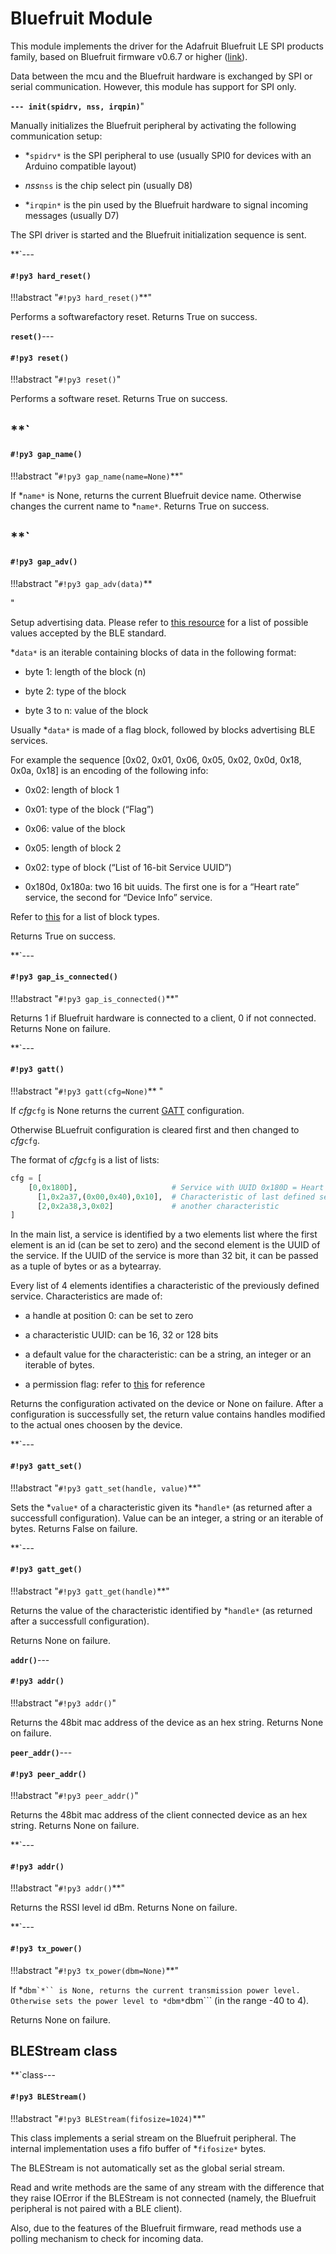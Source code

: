 # Bluefruit Module

This module implements the driver for the Adafruit Bluefruit LE SPI products family, based on Bluefruit firmware v0.6.7 or higher ([link](https://www.adafruit.com/products/2746)).

Data between the mcu and the Bluefruit hardware is exchanged by SPI or serial communication. However, this module has support for SPI only.

**`---
init(spidrv, nss, irqpin)`**"

Manually initializes the Bluefruit peripheral by activating the following communication setup:


* *```spidrv*``` is the SPI peripheral to use (usually SPI0 for devices with an Arduino compatible layout)


* *nss*```nss``` is the chip select pin (usually D8)


* *```irqpin*``` is the pin used by the Bluefruit hardware to signal incoming messages (usually D7)

The SPI driver is started and the Bluefruit initialization sequence is sent.


**`---
#### `#!py3 hard_reset()`

!!!abstract "`#!py3 hard_reset()`**"

Performs a softwarefactory reset. Returns True on success.


**`reset()`**---
#### `#!py3 reset()`

!!!abstract "`#!py3 reset()`"

Performs a software reset. Returns True on success.

**`
---
#### `#!py3 gap_name()`

!!!abstract "`#!py3 gap_name(name=None)`**"

If *```name*``` is None, returns the current Bluefruit device name. Otherwise changes the current name to *```name*```.
Returns True on success.

**`
---
#### `#!py3 gap_adv()`

!!!abstract "`#!py3 gap_adv(data)`**

"

Setup advertising data. Please refer to [this resource](https://www.bluetooth.org/DocMan/handlers/DownloadDoc.ashx?doc_id=302735&_ga=1.4683440.245686596.1452259520) for 
a list of possible values accepted by the BLE standard.

*```data*``` is an iterable containing blocks of data in the following format:


* byte 1: length of the block (n)


* byte 2: type of the block


* byte 3 to n: value of the block

Usually *```data*``` is made of a flag block, followed by blocks advertising BLE services.

For example the sequence [0x02, 0x01, 0x06, 0x05, 0x02, 0x0d, 0x18, 0x0a, 0x18] is an encoding of the following info:


* 0x02: length of block 1


* 0x01: type of the block (“Flag”)


* 0x06: value of the block


* 0x05: length of block 2


* 0x02: type of block (“List of 16-bit Service UUID”)


* 0x180d, 0x180a: two 16 bit uuids. The first one is for a “Heart rate” service, the second for “Device Info” service.

Refer to [this](https://www.bluetooth.org/en-us/specification/assigned-numbers/generic-access-profile) for a list of block types.

Returns True on success.


**`---
#### `#!py3 gap_is_connected()`

!!!abstract "`#!py3 gap_is_connected()`**"

Returns 1 if Bluefruit hardware is connected to a client, 0 if not connected. Returns None on failure.


**`---
#### `#!py3 gatt()`

!!!abstract "`#!py3 gatt(cfg=None)`**
"

If *cfg*```cfg``` is None returns the current [GATT](https://learn.adafruit.com/introduction-to-bluetooth-low-energy/gatt) configuration.

Otherwise BLuefruit configuration is cleared first and then changed to *cfg*```cfg```.

The format of *cfg*```cfg``` is a list of lists:

```py
cfg = [
    [0,0x180D],                     # Service with UUID 0x180D = Heart Rate
      [1,0x2a37,(0x00,0x40),0x10],  # Characteristic of last defined service
      [2,0x2a38,3,0x02]             # another characteristic
]
```

In the main list, a service is identified by a two elements list where the first element is an id (can be set to zero)
and the second element is the UUID of the service. If the UUID of the service is more than 32 bit, it can be passed as a tuple of bytes or as a bytearray.

Every list of 4 elements identifies a characteristic of the previously defined service. Characteristics are made of:


* a handle at position 0: can be set to zero


* a characteristic UUID: can be 16, 32 or 128 bits


* a default value for the characteristic: can be a string, an integer or an iterable of bytes.


* a permission flag: refer to [this](https://learn.adafruit.com/introducing-the-adafruit-bluefruit-spi-breakout/ble-gatt) for reference

Returns the configuration activated on the device or None on failure. After a configuration is successfully set, the return value 
contains handles modified to the actual ones choosen by the device.


**`---
#### `#!py3 gatt_set()`

!!!abstract "`#!py3 gatt_set(handle, value)`**"

Sets the *```value*``` of a characteristic given its *```handle*``` (as returned after a successfull configuration). Value can be an integer, a string or an iterable of bytes.
Returns False on failure.


**`---
#### `#!py3 gatt_get()`

!!!abstract "`#!py3 gatt_get(handle)`**"

Returns the value of the characteristic identified by *```handle*``` (as returned after a successfull configuration).

Returns None on failure.


**`addr()`**---
#### `#!py3 addr()`

!!!abstract "`#!py3 addr()`"

Returns the 48bit mac address of the device as an hex string. Returns None on failure.


**`peer_addr()`**---
#### `#!py3 peer_addr()`

!!!abstract "`#!py3 peer_addr()`"

Returns the 48bit mac address of the client connected device as an hex string. Returns None on failure.


**`---
#### `#!py3 addr()`

!!!abstract "`#!py3 addr()`**"

Returns the RSSI level id dBm. Returns None on failure.


**`---
#### `#!py3 tx_power()`

!!!abstract "`#!py3 tx_power(dbm=None)`**"

If *```dbm`*`` is None, returns the current transmission power level. Otherwise sets the power level to *dbm*```dbm``` (in the range -40 to 4).

Returns None on failure.

## BLEStream class


**`class---
#### `#!py3 BLEStream()`

!!!abstract "`#!py3 BLEStream(fifosize=1024)`**"

This class implements a serial stream on the Bluefruit peripheral. The internal implementation uses
a fifo buffer of *```fifosize*``` bytes.

The BLEStream is not automatically set as the global serial stream.

Read and write methods are the same of any stream with the difference that they raise IOError if the BLEStream is
not connected (namely, the Bluefruit peripheral is not paired with a BLE client).

Also, due to the features of the Bluefruit firmware, read methods use a polling mechanism to check for incoming data.
<!--stackedit_data:
eyJoaXN0b3J5IjpbLTEzMDgxNDM2MzYsLTYxMzEzODkyMSwtMT
UwNTA2MDcwNywxODU3NTg5NzMsMzA1OTA1NTAwXX0=
-->